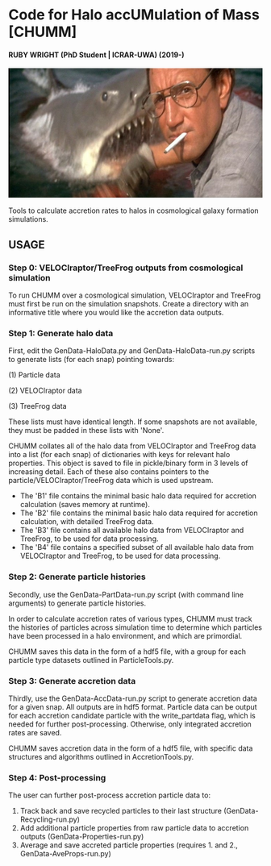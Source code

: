 # Code for Halo accUMulation of Mass [CHUMM]
#### RUBY WRIGHT (PhD Student | ICRAR-UWA) (2019-)

![](Logos/chumm_jaws.jpeg)

Tools to calculate accretion rates to halos in cosmological galaxy formation simulations.

## USAGE

### Step 0: VELOCIraptor/TreeFrog outputs from cosmological simulation

To run CHUMM over a cosmological simulation, VELOCIraptor and TreeFrog must first be run on the simulation snapshots. 
Create a directory with an informative title where you would like the accretion data outputs.

### Step 1: Generate halo data

First, edit the GenData-HaloData.py and GenData-HaloData-run.py scripts to generate lists (for each snap) pointing towards:

(1) Particle data

(2) VELOCIraptor data

(3) TreeFrog data

These lists must have identical length. If some snapshots are not available, they must be padded in these lists with 'None'.

CHUMM collates all of the halo data from VELOCIraptor and TreeFrog data into a list (for each snap) of dictionaries with 
keys for relevant halo properties. This object is saved to file in pickle/binary form in 3 levels of increasing detail. Each
of these also contains pointers to the particle/VELOCIraptor/TreeFrog data which is used upstream.

* The 'B1' file contains the minimal basic halo data required for accretion calculation (saves memory at runtime).
* The 'B2' file contains the minimal basic halo data required for accretion calculation, with detailed TreeFrog data.
* The 'B3' file contains all available halo data from VELOCIraptor and TreeFrog, to be used for data processing. 
* The 'B4' file contains a specified subset of all available halo data from VELOCIraptor and TreeFrog, to be used for data processing. 

### Step 2: Generate particle histories

Secondly, use the GenData-PartData-run.py script (with command line arguments) to generate particle histories.

In order to calculate accretion rates of various types, CHUMM must track the histories of particles across simulation time
to determine which particles have been processed in a halo environment, and which are primordial. 

CHUMM saves this data in the form of a hdf5 file, with a group for each particle type datasets outlined in ParticleTools.py.

### Step 3: Generate accretion data

Thirdly, use the GenData-AccData-run.py script to generate accretion data for a given snap. All outputs are in hdf5 format. 
Particle data can be output for each accretion candidate particle with the write_partdata flag, which is needed for further post-processing.
Otherwise, only integrated accretion rates are saved. 
 
CHUMM saves accretion data in the form of a hdf5 file, with specific data structures and algorithms outlined in AccretionTools.py.

### Step 4: Post-processing 

The user can further post-process accretion particle data to:

1. Track back and save recycled particles to their last structure (GenData-Recycling-run.py)
2. Add additional particle properties from raw particle data to accretion outputs (GenData-Properties-run.py)
3. Average and save accreted particle properties (requires 1. and 2., GenData-AveProps-run.py)
